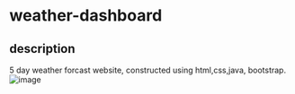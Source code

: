 # weather-dashboard
## description 
5 day weather forcast website, constructed using html,css,java, bootstrap. 
![image](https://user-images.githubusercontent.com/71769640/98490843-7694c780-21f8-11eb-872f-75929054926a.png)
